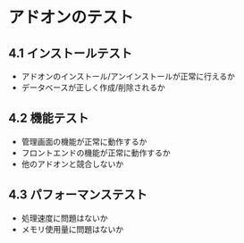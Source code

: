 # アドオンのテスト

## 4.1 インストールテスト
- アドオンのインストール/アンインストールが正常に行えるか
- データベースが正しく作成/削除されるか

## 4.2 機能テスト
- 管理画面の機能が正常に動作するか
- フロントエンドの機能が正常に動作するか
- 他のアドオンと競合しないか

## 4.3 パフォーマンステスト
- 処理速度に問題はないか
- メモリ使用量に問題はないか